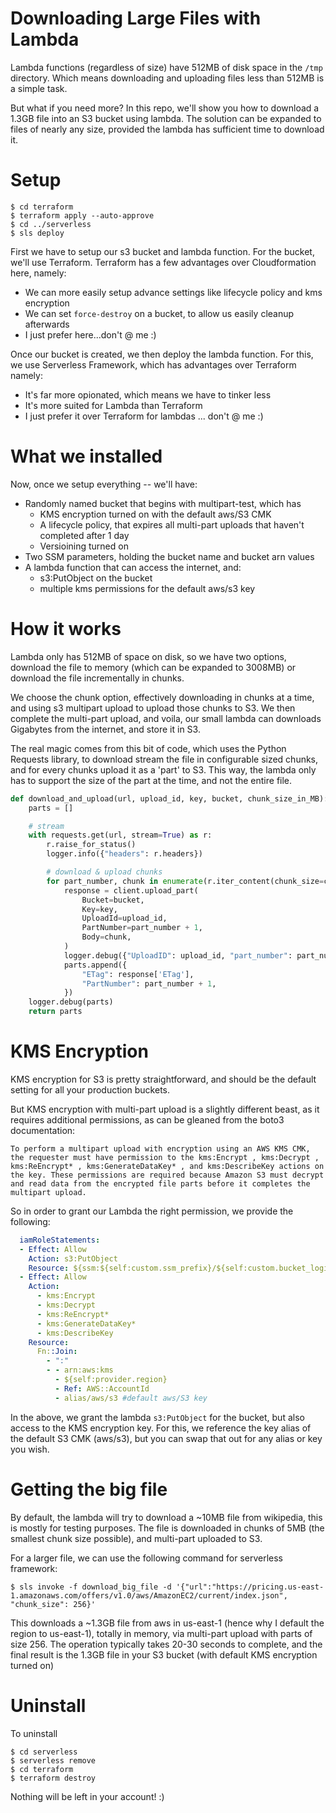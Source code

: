 # Downloading Large Files with Lambda

Lambda functions (regardless of size) have 512MB of disk space in the `/tmp` directory. Which means downloading and uploading files less than 512MB is a simple task.

But what if you need more? In this repo, we'll show you how to download a 1.3GB file into an S3 bucket using lambda. The solution can be expanded to files of nearly any size, provided the lambda has sufficient time to download it.

# Setup

    $ cd terraform
    $ terraform apply --auto-approve
    $ cd ../serverless
    $ sls deploy

First we have to setup our s3 bucket and lambda function. For the bucket, we'll use Terraform. Terraform has a few advantages over Cloudformation here, namely:

* We can more easily setup advance settings like lifecycle policy and kms encryption
* We can set `force-destroy` on a bucket, to allow us easily cleanup afterwards
* I just prefer here...don't @ me :)

Once our bucket is created, we then deploy the lambda function. For this, we use Serverless Framework, which has advantages over Terraform namely:

* It's far more opionated, which means we have to tinker less
* It's more suited for Lambda than Terraform
* I just prefer it over Terraform for lambdas ... don't @ me :)

# What we installed

Now, once we setup everything -- we'll have:

* Randomly named bucket that begins with multipart-test, which has
    - KMS encryption turned on with the default aws/S3 CMK
    - A lifecycle policy, that expires all multi-part uploads that haven't completed after 1 day
    - Versioining turned on
* Two SSM parameters, holding the bucket name and bucket arn values
* A lambda function that can access the internet, and:
    - s3:PutObject on the bucket
    - multiple kms permissions for the default aws/s3 key

# How it works

Lambda only has 512MB of space on disk, so we have two options, download the file to memory (which can be expanded to 3008MB) or download the file incrementally in chunks.

We choose the chunk option, effectively downloading in chunks at a time, and using s3 multipart upload to upload those chunks to S3. We then complete the multi-part upload, and voila, our small lambda can downloads Gigabytes from the internet, and store it in S3.

The real magic comes from this bit of code, which uses the Python Requests library, to download stream the file in configurable sized chunks, and for every chunks upload it as a 'part' to S3. This way, the lambda only has to support the size of the part at the time, and not the entire file.

```python
def download_and_upload(url, upload_id, key, bucket, chunk_size_in_MB):
    parts = []

    # stream
    with requests.get(url, stream=True) as r:
        r.raise_for_status()
        logger.info({"headers": r.headers})

        # download & upload chunks
        for part_number, chunk in enumerate(r.iter_content(chunk_size=chunk_size_in_MB * 1024 * 1024)):
            response = client.upload_part(
                Bucket=bucket,
                Key=key,
                UploadId=upload_id,
                PartNumber=part_number + 1,
                Body=chunk,
            )
            logger.debug({"UploadID": upload_id, "part_number": part_number + 1, "status": "uploaded"})
            parts.append({
                "ETag": response['ETag'],
                "PartNumber": part_number + 1,
            })
    logger.debug(parts)
    return parts
```

# KMS Encryption

KMS encryption for S3 is pretty straightforward, and should be the default setting for all your production buckets.

But KMS encryption with multi-part upload is a slightly different beast, as it requires additional permissions, as can be gleaned from the boto3 documentation:

    To perform a multipart upload with encryption using an AWS KMS CMK, the requester must have permission to the kms:Encrypt , kms:Decrypt , kms:ReEncrypt* , kms:GenerateDataKey* , and kms:DescribeKey actions on the key. These permissions are required because Amazon S3 must decrypt and read data from the encrypted file parts before it completes the multipart upload.

So in order to grant our Lambda the right permission, we provide the following:

```yaml
  iamRoleStatements:
  - Effect: Allow
    Action: s3:PutObject
    Resource: ${ssm:${self:custom.ssm_prefix}/${self:custom.bucket_logical_name}/arn}/*
  - Effect: Allow
    Action:
      - kms:Encrypt
      - kms:Decrypt
      - kms:ReEncrypt*
      - kms:GenerateDataKey*
      - kms:DescribeKey
    Resource:
      Fn::Join:
        - ":"
        - - arn:aws:kms
          - ${self:provider.region}  
          - Ref: AWS::AccountId
          - alias/aws/s3 #default aws/S3 key
```

In the above, we grant the lambda `s3:PutObject` for the bucket, but also access to the KMS encryption key. For this, we reference the key alias of the default S3 CMK (aws/s3), but you can swap that out for any alias or key you wish.

# Getting the big file

By default, the lambda will try to download a ~10MB file from wikipedia, this is mostly for testing purposes. The file is downloaded in chunks of 5MB (the smallest chunk size possible), and multi-part uploaded to S3.

For a larger file, we can use the following command for serverless framework:

    $ sls invoke -f download_big_file -d '{"url":"https://pricing.us-east-1.amazonaws.com/offers/v1.0/aws/AmazonEC2/current/index.json", "chunk_size": 256}'

This downloads a ~1.3GB file from aws in us-east-1 (hence why I default the region to us-east-1), totally in memory, via multi-part upload with parts of size 256. The operation typically takes 20-30 seconds to complete, and the final result is the 1.3GB file in your S3 bucket (with default KMS encryption turned on)

# Uninstall

To uninstall

    $ cd serverless
    $ serverless remove
    $ cd terraform
    $ terraform destroy

Nothing will be left in your account! :)
